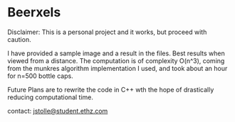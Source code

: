 # Beerxels

Disclaimer: This is a personal project and it works, but proceed with caution.

I have provided a sample image and a result in the files. Best results when viewed from a distance. 
The computation is of complexity O(n^3), coming from the munkres algorithm implementation I used, and took about an hour for n=500 bottle caps.

Future Plans are to rewrite the code in C++ wth the hope of drastically reducing computational time. 

contact: jstolle@student.ethz.com
